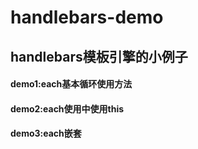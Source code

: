 handlebars-demo
===============
## handlebars模板引擎的小例子
#### demo1:each基本循环使用方法
#### demo2:each使用中使用this
#### demo3:each嵌套
